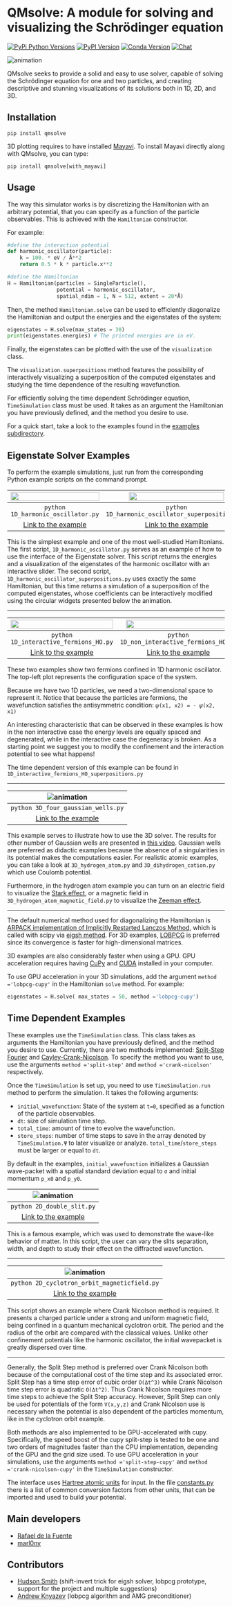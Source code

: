 # QMsolve: A module for solving and visualizing the Schrödinger equation
[![PyPi Python Versions](https://img.shields.io/badge/python-3-1abc9c.svg)](https://pypi.python.org/pypi/qmsolve/)
[![PyPI Version](https://img.shields.io/pypi/v/qmsolve.svg)](https://pypi.python.org/pypi/qmsolve)
[![Conda Version](https://img.shields.io/conda/v/conda-forge/qmsolve)](https://anaconda.org/conda-forge/qmsolve)
[![Chat](https://img.shields.io/static/v1?logo=discord&label=chat&message=on%20discord&color=7289da)](https://discord.gg/xVgFfe7jQ9)

![animation](https://github.com/quantum-visualizations/qmsolve/blob/main/images/3D_two_gaussian_wells.gif)

QMsolve seeks to provide a solid and easy to use solver, capable of solving the Schrödinger equation for one and two particles, 
and creating descriptive and stunning visualizations of its solutions both in 1D, 2D, and 3D.


## Installation

```
pip install qmsolve
```

3D plotting requires to have installed [Mayavi](https://docs.enthought.com/mayavi/mayavi/installation.html). To install Mayavi directly along with QMsolve, you can type:

```
pip install qmsolve[with_mayavi]
```

## Usage

The way this simulator works is by discretizing the Hamiltonian with an arbitrary potential, 
that you can specify as a function of the particle observables. This is achieved with the `Hamiltonian` constructor.

For example:
```python
#define the interaction potential
def harmonic_oscillator(particle):
    k = 100. * eV / Å**2
    return 0.5 * k * particle.x**2

#define the Hamiltonian
H = Hamiltonian(particles = SingleParticle(), 
                potential = harmonic_oscillator, 
                spatial_ndim = 1, N = 512, extent = 20*Å)
```

Then, the method `Hamiltonian.solve` can be used to efficiently diagonalize the Hamiltonian and output the energies and the eigenstates of the system:

```python
eigenstates = H.solve(max_states = 30)
print(eigenstates.energies) # The printed energies are in eV.
```

Finally, the eigenstates can be plotted with the use of the `visualization` class.

The `visualization.superpositions` method features the possibility of interactively visualizing a superposition of the computed eigenstates and studying the time dependence of the resulting wavefunction. 

For efficiently solving the time dependent Schrödinger equation, `TimeSimulation` class must be used. It takes as an argument the Hamiltonian you have previously defined, and the method you desire to use.

For a quick start, take a look to the examples found in the [examples subdirectory](https://github.com/quantum-visualizations/qmsolve/tree/main/examples).



## Eigenstate Solver Examples

To perform the example simulations, just run from the corresponding Python example scripts on the command prompt.


|<img src="https://github.com/quantum-visualizations/qmsolve/blob/main/images/1D_harmonic_oscillator_eigenstates.gif" width="100%">|<img src="https://github.com/quantum-visualizations/qmsolve/blob/main/images/1D_harmonic_oscillator.gif" width="82%">
|:--------------------:|:--------------------:|
`python 1D_harmonic_oscillator.py` | `python 1D_harmonic_oscillator_superpositions.py` |
[Link to the example](https://github.com/quantum-visualizations/qmsolve/blob/main/examples/eigenstate%20solver%20examples/1D_harmonic_oscillator.py)| [Link to the example](https://github.com/quantum-visualizations/qmsolve/blob/main/examples/eigenstate%20solver%20examples/1D_harmonic_oscillator_superpositions.py)|

This is the simplest example and one of the most well-studied Hamiltonians. The first script, `1D_harmonic_oscillator.py` serves as an example of how to use the interface of the Eigenstate solver. This script returns the energies and a visualization of the eigenstates of the harmonic oscillator with an interactive slider. The second script, `1D_harmonic_oscillator_superpositions.py` uses exactly the same Hamiltonian, but this time returns a simulation of a superposition of the computed eigenstates, whose coefficients can be interactively modified using the circular widgets presented below the animation.
 

---
|<img src="https://github.com/quantum-visualizations/qmsolve/blob/main/images/1D_interactive_fermions.gif" width="100%">|<img src="https://github.com/quantum-visualizations/qmsolve/blob/main/images/1D_non_interactive_fermions.gif" width="95%">|
:--------------------:|:--------------------:|
`python 1D_interactive_fermions_HO.py` | `python 1D_non_interactive_fermions_HO.py` |
[Link to the example](https://github.com/quantum-visualizations/qmsolve/blob/main/examples/eigenstate%20solver%20examples/1D_interactive_fermions_HO.py)| [Link to the example](https://github.com/quantum-visualizations/qmsolve/blob/main/examples/eigenstate%20solver%20examples/1D_non_interactive_fermions_HO.py)|

These two examples show two fermions confined in 1D harmonic oscillator. The top-left plot represents the configuration space of the system. 

Because we have two 1D particles, we need a two-dimensional space to represent it. Notice that because the particles are fermions,  the wavefunction satisfies the antisymmetric condition: `𝜓(x1, x2) = - 𝜓(x2, x1)` 

An interesting characteristic that can be observed in these examples is how in the non interactive case the energy levels are equally spaced and degenerated, while in the interactive case the degeneracy is broken.
As a starting point we suggest you to modify the confinement and the interaction potential to see what happens!

The time dependent version of this example can be found in `1D_interactive_fermions_HO_superpositions.py`

---
![animation](https://github.com/quantum-visualizations/qmsolve/blob/main/images/3D_four_gaussian_wells.gif)|
:-----------------------:|
`python 3D_four_gaussian_wells.py`|
[Link to the example](https://github.com/quantum-visualizations/qmsolve/blob/main/examples/eigenstate%20solver%20examples/3D_four_gaussian_wells.py)|

This example serves to illustrate how to use the 3D solver. The results for other number of Gaussian wells are presented in [this video](https://www.youtube.com/watch?v=eCk8aIIEZSg). Gaussian wells are preferred as didactic examples because the absence of a singularities in its potential makes the computations easier. For realistic atomic examples, you can take a look at `3D_hydrogen_atom.py` and `3D_dihydrogen_cation.py` which use Coulomb potential.

Furthermore, in the hydrogen atom example you can turn on an electric field to visualize the [Stark effect](https://en.wikipedia.org/wiki/Stark_effect), or a magnetic field in  `3D_hydrogen_atom_magnetic_field.py` to visualize the [Zeeman effect](https://en.wikipedia.org/wiki/Zeeman_effect).

---

The default numerical method used for diagonalizing the Hamiltonian is [ARPACK implementation of Implicitly Restarted Lanczos Method](https://www.caam.rice.edu/software/ARPACK/), which is called with scipy via [eigsh method](https://docs.scipy.org/doc/scipy/reference/generated/scipy.sparse.linalg.eigsh.html). For 3D examples, [LOBPCG](https://docs.scipy.org/doc/scipy/reference/generated/scipy.sparse.linalg.lobpcg.html#rbbbc6164e7a5-4) is preferred since its convergence is faster for high-dimensional matrices.

3D examples are also considerably faster when using a GPU. GPU acceleration requires having [CuPy](https://docs.cupy.dev/en/stable/install.html) and [CUDA](https://developer.nvidia.com/cuda-downloads) installed in your computer. 

To use GPU acceleration in your 3D simulations, add the argument `method ='lobpcg-cupy'` in the Hamiltonian `solve` method. For example:

```python
eigenstates = H.solve( max_states = 50, method ='lobpcg-cupy')
```

## Time Dependent Examples

These examples use the `TimeSimulation` class. This class takes as arguments the Hamiltonian you have previously defined, and the method you desire to use. Currently, there are two methods implemented: [Split-Step Fourier](https://en.wikipedia.org/wiki/Split-step_method) and [Cayley-Crank-Nicolson](https://en.wikipedia.org/wiki/Crank%E2%80%93Nicolson_method). To specify the method you want to use, use the arguments `method ='split-step'` and `method ='crank-nicolson'` respectively.

Once the `TimeSimulation` is set up, you need to use `TimeSimulation.run` method to perform the simulation. It takes the following arguments: 

 - `initial_wavefunction`: State of the system at `t=0`, specified as a function of the particle observables.
 - `dt`: size of simulation time step.
 - `total_time`: amount of time to evolve the wavefunction.
 - `store_steps`: number of time steps to save in the array denoted by `TimeSimulation.Ψ` to later visualize or analyze. 
 `total_time`/`store_steps` must be larger or equal to `dt`.

By default in the examples, `initial_wavefunction` initializes a Gaussian wave-packet with a spatial standard deviation equal to `σ` and initial momentum `p_x0` and `p_y0`.


![animation](https://github.com/quantum-visualizations/qmsolve/blob/main/images/2D_double-slit.gif)|
:-----------------------:|
`python 2D_double_slit.py`|
[Link to the example](https://github.com/quantum-visualizations/qmsolve/blob/main/examples/time%20dependent%20solver%20examples/2D_double_slit.py)|

This is a famous example, which was used to demonstrate the wave-like behavior of matter. In this script, the user can vary the slits separation, width, and depth to study their effect on the diffracted wavefunction.


---

![animation](https://github.com/quantum-visualizations/qmsolve/blob/main/images/2D_cyclotron_orbit_magneticfield.gif)|
:-----------------------:|
`python 2D_cyclotron_orbit_magneticfield.py`|
[Link to the example](https://github.com/quantum-visualizations/qmsolve/blob/main/examples/time%20dependent%20solver%20examples/2D_cyclotron_orbit_magneticfield.py)|


This script shows an example where Crank Nicolson method is required. It presents a charged particle under a strong and uniform magnetic field, being confined in a quantum mechanical cyclotron orbit. The period and the radius of the orbit are compared with the classical values. Unlike other confinement potentials like the harmonic oscillator, the initial wavepacket is greatly dispersed over time.

---

Generally, the Split Step method is preferred over Crank Nicolson both because of the computational cost of the time step and its associated error. Split Step has a time step error of cubic order `O(Δt^3)` while Crank Nicolson time step error is quadratic `O(Δt^2)`. Thus Crank Nicolson requires more time steps to achieve the Split Step accuracy. However, Split Step can only be used for potentials of the form `V(x,y,z)` and Crank Nicolson use is necessary when the potential is also dependent of the particles momentum, like in the cyclotron orbit example.

Both methods are also implemented to be GPU-accelerated with cupy. Specifically, the speed boost of the cupy split-step is tested to be one and two orders of magnitudes faster than the CPU implementation, depending of the GPU and the grid size used. To use GPU acceleration in your simulations, use the arguments `method ='split-step-cupy'` and `method ='crank-nicolson-cupy'` in the `TimeSimulation` constructor.

The interface uses [Hartree atomic units](https://en.wikipedia.org/wiki/Hartree_atomic_units) for input. In the file [constants.py](https://github.com/quantum-visualizations/qmsolve/blob/main/qmsolve/util/constants.py) there is a list of common conversion factors from other units, that can be imported and used to build your potential.

## Main developers

- [Rafael de la Fuente](https://github.com/rafael-fuente)
- [marl0ny](https://github.com/marl0ny)

## Contributors

- [Hudson Smith](https://github.com/dhudsmith) (shift-invert trick for eigsh solver, lobpcg prototype, support for the project and multiple suggestions)
- [Andrew Knyazev](https://github.com/lobpcg) (lobpcg algorithm and AMG preconditioner)

